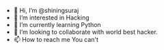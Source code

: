 - 👋 Hi, I’m @shiningsuraj
- 👀 I’m interested in Hacking
- 🌱 I’m currently learning Python
- 💞️ I’m looking to collaborate with world best hacker.
- 📫 How to reach me You can't

<!---
shiningsuraj/shiningsuraj is a ✨ special ✨ repository because its `README.md` (this file) appears on your GitHub profile.
You can click the Preview link to take a look at your changes.
--->
